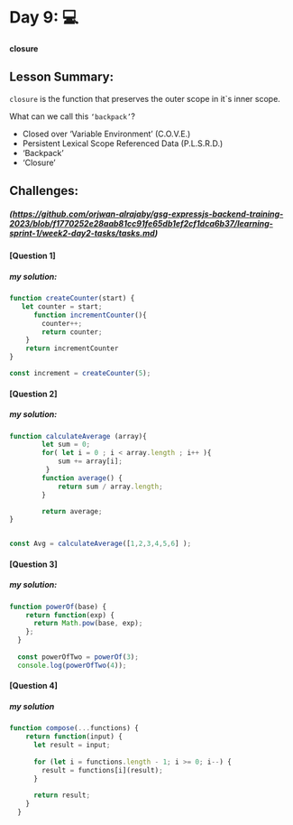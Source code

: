 # Day 9: 💻

**closure**

## Lesson Summary:

`closure` is the function that preserves the outer scope in it`s inner scope.

What can we call this `‘backpack’`?
- Closed over ‘Variable Environment’ (C.O.V.E.)
- Persistent Lexical Scope Referenced Data (P.L.S.R.D.)
- ‘Backpack’
- ‘Closure’

## Challenges:

##### (https://github.com/orjwan-alrajaby/gsg-expressjs-backend-training-2023/blob/f1770252e28aab81cc91fe65db1ef2cf1dca6b37/learning-sprint-1/week2-day2-tasks/tasks.md)

#### [Question 1] 
##### my solution:

```javascript
function createCounter(start) {
   let counter = start;
      function incrementCounter(){
        counter++;
        return counter;
    }
    return incrementCounter
}

const increment = createCounter(5);
```

#### [Question 2]
##### my solution:

```javascript
function calculateAverage (array){
        let sum = 0;
        for( let i = 0 ; i < array.length ; i++ ){
            sum += array[i];
         }
        function average() {
            return sum / array.length;
        }

        return average;
}


const Avg = calculateAverage([1,2,3,4,5,6] );
```

#### [Question 3]
##### my solution:

```javascript
function powerOf(base) {
    return function(exp) {
      return Math.pow(base, exp);
    };
  }
  
  const powerOfTwo = powerOf(3);
  console.log(powerOfTwo(4)); 
  ```

#### [Question 4]
##### my solution 

```javascript
function compose(...functions) {
    return function(input) {
      let result = input;
  
      for (let i = functions.length - 1; i >= 0; i--) {
        result = functions[i](result);
      }
  
      return result;
    }
  }
```
